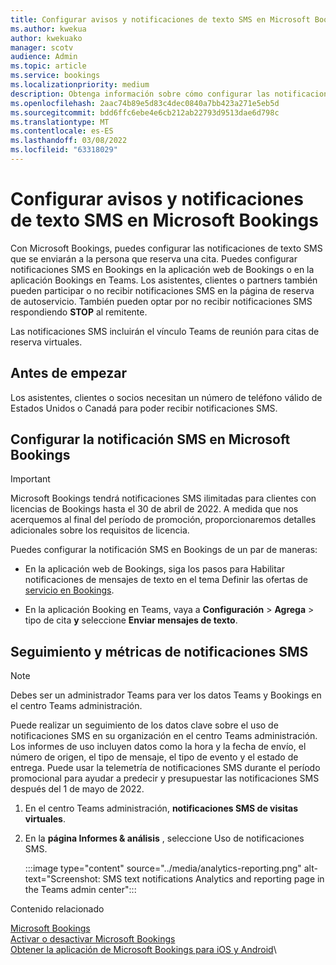 ```yaml
---
title: Configurar avisos y notificaciones de texto SMS en Microsoft Bookings
ms.author: kwekua
author: kwekuako
manager: scotv
audience: Admin
ms.topic: article
ms.service: bookings
ms.localizationpriority: medium
description: Obtenga información sobre cómo configurar las notificaciones de texto SMS para clientes, clientes y partners en Microsoft Bookings.
ms.openlocfilehash: 2aac74b89e5d83c4dec0840a7bb423a271e5eb5d
ms.sourcegitcommit: bdd6ffc6ebe4e6cb212ab22793d9513dae6d798c
ms.translationtype: MT
ms.contentlocale: es-ES
ms.lasthandoff: 03/08/2022
ms.locfileid: "63318029"
---
```

# <a name="configure-sms-text-notifications-and-reminders-in-microsoft-bookings"></a>Configurar avisos y notificaciones de texto SMS en Microsoft Bookings

Con Microsoft Bookings, puedes configurar las notificaciones de texto SMS que se enviarán a la persona que reserva una cita. Puedes configurar notificaciones SMS en Bookings en la aplicación web de Bookings o en la aplicación Bookings en Teams. Los asistentes, clientes o partners también pueden participar o no recibir notificaciones SMS en la página de reserva de autoservicio. También pueden optar por no recibir notificaciones SMS respondiendo **STOP** al remitente.

Las notificaciones SMS incluirán el vínculo Teams de reunión para citas de reserva virtuales.

## <a name="before-you-begin"></a>Antes de empezar

Los asistentes, clientes o socios necesitan un número de teléfono válido de Estados Unidos o Canadá para poder recibir notificaciones SMS.

## <a name="configure-sms-notification-in-microsoft-bookings"></a>Configurar la notificación SMS en Microsoft Bookings

> [!IMPORTANT]
> Microsoft Bookings tendrá notificaciones SMS ilimitadas para clientes con licencias de Bookings hasta el 30 de abril de 2022. A medida que nos acerquemos al final del período de promoción, proporcionaremos detalles adicionales sobre los requisitos de licencia.

Puedes configurar la notificación SMS en Bookings de un par de maneras:

- En la aplicación web de Bookings, siga los pasos  para Habilitar notificaciones de mensajes de texto en el tema Definir las ofertas de [servicio en Bookings](define-service-offerings.md).

- En la aplicación Booking en Teams, vaya a **Configuración** >  **Agrega** >  tipo de cita **y** seleccione **Enviar mensajes de texto**.

## <a name="tracking-and-metrics-for-sms-notifications"></a>Seguimiento y métricas de notificaciones SMS

> [!NOTE]
> Debes ser un administrador Teams para ver los datos Teams y Bookings en el centro Teams administración.

Puede realizar un seguimiento de los datos clave sobre el uso de notificaciones SMS en su organización en el centro Teams administración. Los informes de uso incluyen datos como la hora y la fecha de envío, el número de origen, el tipo de mensaje, el tipo de evento y el estado de entrega. Puede usar la telemetría de notificaciones SMS durante el período promocional para ayudar a predecir y presupuestar las notificaciones SMS después del 1 de mayo de 2022.

1. En el centro Teams administración, **notificaciones SMS de visitas virtuales**.

2. En la **página Informes & análisis** , seleccione Uso de notificaciones SMS.

    :::image type="content" source="../media/analytics-reporting.png" alt-text="Screenshot: SMS text notifications Analytics and reporting page in the Teams admin center":::

Contenido relacionado

[Microsoft Bookings](bookings-overview.md)\
[Activar o desactivar Microsoft Bookings](turn-bookings-on-or-off.md)\
[Obtener la aplicación de Microsoft Bookings para iOS y Android](get-bookings-app.md)\
